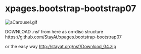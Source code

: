 # xpages.bootstrap-bootstrap07

<img src="http://StayAt.org/images/plx/aCarousel.gif" alt="aCarousel.gif">

DOWNLOAD .nsf
from here as on-disc structure
https://github.com/StayAt/xpages.bootstrap-bootstrap07

or the easy way
http://stayat.org/nsf/Download_04.zip
